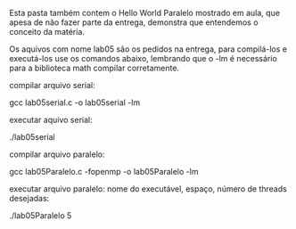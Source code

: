 Esta pasta também contem o Hello World Paralelo mostrado em aula, que apesa de não fazer parte da entrega, demonstra que entendemos o conceito da matéria.

Os aquivos com nome lab05 são os pedidos na entrega, para compilá-los e executá-los use os comandos abaixo, lembrando que o -lm é necessário para a biblioteca math compilar corretamente.


compilar arquivo serial: 

gcc lab05serial.c -o lab05serial -lm

executar aquivo serial:

./lab05serial

compilar arquivo paralelo:

gcc lab05Paralelo.c -fopenmp -o lab05Paralelo -lm

executar arquivo paralelo: nome do executável, espaço, número de threads desejadas:

./lab05Paralelo 5


